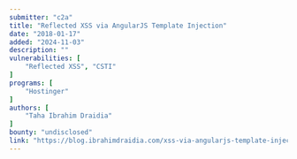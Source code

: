 ```yaml
---
submitter: "c2a"
title: "Reflected XSS via AngularJS Template Injection"
date: "2018-01-17"
added: "2024-11-03"
description: ""
vulnerabilities: [
    "Reflected XSS", "CSTI"
]
programs: [
    "Hostinger"
]
authors: [
    "Taha Ibrahim Draidia"
]
bounty: "undisclosed"
link: "https://blog.ibrahimdraidia.com/xss-via-angularjs-template-injection_hostinger/"
---
```




